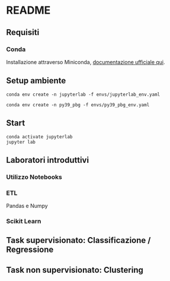 # README #

## Requisiti

### Conda
Installazione attraverso Miniconda, [documentazione ufficiale qui](https://docs.conda.io/en/latest/miniconda.html).

## Setup ambiente

```
conda env create -n jupyterlab -f envs/jupyterlab_env.yaml
```

```
conda env create -n py39_pbg -f envs/py39_pbg_env.yaml
```


## Start

```
conda activate jupyterlab
jupyter lab
```

## Laboratori introduttivi

### Utilizzo Notebooks


### ETL

Pandas e Numpy


### Scikit Learn



## Task supervisionato: Classificazione / Regressione


## Task non supervisionato: Clustering



